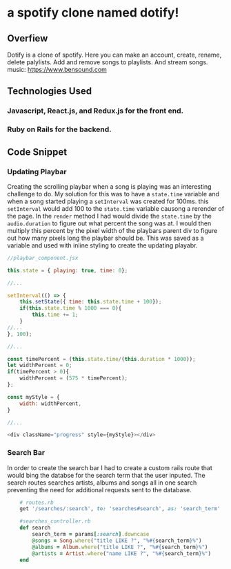 # a spotify clone named dotify!

## Overfiew

Dotify is a clone of spotify. Here you can make an account, create, rename, delete palylists. Add and remove songs to playlists. And stream songs. 
music: https://www.bensound.com

## Technologies Used

### Javascript, React.js, and Redux.js for the front end.

### Ruby on Rails for the backend.

## Code Snippet

### Updating Playbar

Creating the scrolling playbar when a song is playing was an interesting challenge to do. My solution for this was to have a `state.time` variable and when a song started playing a `setInterval` was created for 100ms. this `setInterval` would add 100 to the `state.time` variable causong a rerender of the page. In the `render` method I had would divide the `state.time` by the `audio.duration` to figure out what percent the song was at. I would then multiply this percent by the pixel width of the playbars parent div to figure out how many pixels long the playbar should be. This was saved as a variable and used with inline styling to create the updating playabr.

```js
//playbar_component.jsx

this.state = { playing: true, time: 0};

//...

setInterval(() => {
    this.setState({ time: this.state.time + 100});
    if(this.state.time % 1000 === 0){
        this.time += 1;
    }
//...
}, 100);

//...

const timePercent = (this.state.time/(this.duration * 1000));
let widthPercent = 0;
if(timePercent > 0){
    widthPercent = (575 * timePercent);
};

const myStyle = {
    width: widthPercent,
}

//...

<div className="progress" style={myStyle}></div>
```

### Search Bar

In order to create the search bar I had to create a custom rails route that would bing the databse for the search term that the user inputed. The search routes searches artists, albums and songs all in one search preventing the need for additional requests sent to the database.

```ruby
    # routes.rb
    get '/searches/:search', to: 'searches#search', as: 'search_term'

    #searches_controller.rb
    def search
        search_term = params[:search].downcase
        @songs = Song.where("title LIKE ?", "%#{search_term}%")
        @albums = Album.where("title LIKE ?", "%#{search_term}%")
        @artists = Artist.where("name LIKE ?", "%#{search_term}%")
    end

```


